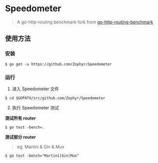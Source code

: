 # Speedometer

> A go-http-routing benchmark fork from [go-http-routing-benchmark](https://github.com/julienschmidt/go-http-routing-benchmark)

## 使用方法

### 安装

```shell
$ go get -u https://github.com/Zophyr/Speedometer
```

### 运行

1. 进入 Speedometer 文件

```shell
$ cd $GOPATH/src/github.com/Zophyr/Speedometer
```

2. 执行 Speedometer 测试

**测试所有 router**

```shell
$ go test -bench=.
```

**测试部分 router**

> eg. Martini & Gin & Mux

```shell
$ go test -bench="Martini|Gin|Mux"
```